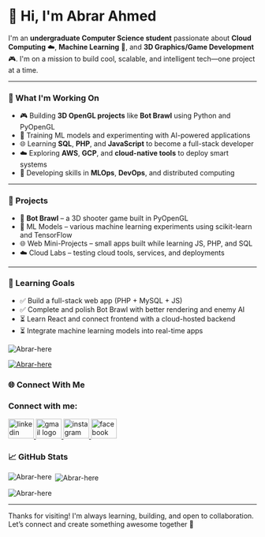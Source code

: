 # 👋 Hi, I'm Abrar Ahmed

I'm an **undergraduate Computer Science student** passionate about **Cloud Computing** ☁️, **Machine Learning** 🤖, and **3D Graphics/Game Development** 🎮. I'm on a mission to build cool, scalable, and intelligent tech—one project at a time.

---

### 🚀 What I'm Working On
- 🎮 Building **3D OpenGL projects** like **Bot Brawl** using Python and PyOpenGL  
- 🤖 Training ML models and experimenting with AI-powered applications  
- 🌐 Learning **SQL**, **PHP**, and **JavaScript** to become a full-stack developer  
- ☁️ Exploring **AWS**, **GCP**, and **cloud-native tools** to deploy smart systems  
- 🧠 Developing skills in **MLOps**, **DevOps**, and distributed computing  

---

### 🧪 Projects
- 🔫 **Bot Brawl** – a 3D shooter game built in PyOpenGL  
- 🧠 ML Models – various machine learning experiments using scikit-learn and TensorFlow  
- 🌐 Web Mini-Projects – small apps built while learning JS, PHP, and SQL  
- ☁️ Cloud Labs – testing cloud tools, services, and deployments  

---

### 🎯 Learning Goals
- ✅ Build a full-stack web app (PHP + MySQL + JS)  
- ✅ Complete and polish Bot Brawl with better rendering and enemy AI  
- ⏳ Learn React and connect frontend with a cloud-hosted backend  
- ⏳ Integrate machine learning models into real-time apps  

<p align="left"> <img src="https://komarev.com/ghpvc/?username=Abrar-here&label=Profile%20views&color=0e75b6&style=flat" alt="Abrar-here" /> </p>

<p align="left"> <a href="https://github.com/ryo-ma/github-profile-trophy"><img src="https://github-profile-trophy.vercel.app/?username=Abrar-here" alt="Abrar-here" /></a> </p>


### 🌐 Connect With Me

<h3 align="left">Connect with me:</h3>
<p align="left">
  <a href="https://www.linkedin.com/in/abrar-ahmed-hridoy-934003252" target="_blank">
    <img src="https://raw.githubusercontent.com/maurodesouza/profile-readme-generator/master/src/assets/icons/social/linkedin/default.svg" width="52" height="40" alt="linkedin logo"  />
  </a>
  <a href="abrarahmedhridoy@gmail.com" target="_blank">
    <img src="https://raw.githubusercontent.com/maurodesouza/profile-readme-generator/master/src/assets/icons/social/gmail/default.svg" width="52" height="40" alt="gmail logo"  />
  </a>
  <a href="https://www.instagram.com/_hridoy_isndrk?igsh=MmZpaWNqYzFhcDFh" target="_blank">
    <img src="https://raw.githubusercontent.com/maurodesouza/profile-readme-generator/master/src/assets/icons/social/instagram/default.svg" width="52" height="40" alt="instagram logo"  />
  </a>
  <a href="https://www.facebook.com/share/1JWKySxUUw/" target="_blank">
    <img src="https://raw.githubusercontent.com/maurodesouza/profile-readme-generator/master/src/assets/icons/social/facebook/default.svg" width="52" height="40" alt="facebook logo"  />
  </a>
</p>

### 📈 GitHub Stats
<p><img align="left" src="https://github-readme-stats.vercel.app/api/top-langs?username=Abrar-here&show_icons=true&locale=en&layout=compact" alt="Abrar-here" /></p>

<p>&nbsp;<img align="center" src="https://github-readme-stats.vercel.app/api?username=Abrar-here&show_icons=true&locale=en" alt="Abrar-here" /></p>

<p><img align="center" src="https://github-readme-streak-stats.herokuapp.com/?user=Abrar-here&" alt="Abrar-here" /></p>

---

Thanks for visiting! I'm always learning, building, and open to collaboration. Let’s connect and create something awesome together 🚀
